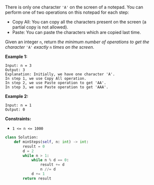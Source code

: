 There is only one character  `'A'`  on the screen of a notepad. You can perform one of two operations on this notepad
for each step:

- Copy All: You can copy all the characters present on the screen (a partial copy is not allowed).
- Paste: You can paste the characters which are copied last time.

Given an integer  `n`, return  _the minimum number of operations to get the character_  `'A'`  _exactly_  `n`  _times on
the screen_.

**Example 1:**

```
Input: n = 3
Output: 3
Explanation: Initially, we have one character 'A'.
In step 1, we use Copy All operation.
In step 2, we use Paste operation to get 'AA'.
In step 3, we use Paste operation to get 'AAA'.
```

**Example 2:**

```
Input: n = 1
Output: 0
```

**Constraints:**

- `1 <= n <= 1000`

```py
class Solution:
    def minSteps(self, n: int) -> int:
        result = 0
        d = 2
        while n > 1:
            while n % d == 0:
                result += d
                n //= d
            d += 1
        return result
```